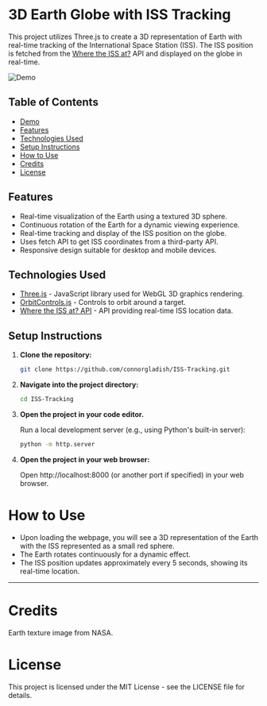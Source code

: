 # 3D Earth Globe with ISS Tracking

This project utilizes Three.js to create a 3D representation of Earth with real-time tracking of the International Space Station (ISS). The ISS position is fetched from the [Where the ISS at?](https://wheretheiss.at/) API and displayed on the globe in real-time.

![Demo](demo.gif)

## Table of Contents

- [Demo](#demo)
- [Features](#features)
- [Technologies Used](#technologies-used)
- [Setup Instructions](#setup-instructions)
- [How to Use](#how-to-use)
- [Credits](#credits)
- [License](#license)

## Features

- Real-time visualization of the Earth using a textured 3D sphere.
- Continuous rotation of the Earth for a dynamic viewing experience.
- Real-time tracking and display of the ISS position on the globe.
- Uses fetch API to get ISS coordinates from a third-party API.
- Responsive design suitable for desktop and mobile devices.

## Technologies Used

- [Three.js](https://threejs.org/) - JavaScript library used for WebGL 3D graphics rendering.
- [OrbitControls.js](https://threejs.org/docs/#examples/en/controls/OrbitControls) - Controls to orbit around a target.
- [Where the ISS at? API](https://wheretheiss.at/) - API providing real-time ISS location data.

## Setup Instructions

1. **Clone the repository:**

   ```bash
   git clone https://github.com/connorgladish/ISS-Tracking.git
   
2. **Navigate into the project directory:**

   ```bash
   cd ISS-Tracking
   
3. **Open the project in your code editor.**

   Run a local development server (e.g., using Python's built-in server):

   ```bash
   python -m http.server

4. **Open the project in your web browser:**

   Open http://localhost:8000 (or another port if specified) in your web browser.

# How to Use #

- Upon loading the webpage, you will see a 3D representation of the Earth with the ISS represented as a small red sphere.
- The Earth rotates continuously for a dynamic effect.
- The ISS position updates approximately every 5 seconds, showing its real-time location.
----
# Credits # 
Earth texture image from NASA.

# License #
This project is licensed under the MIT License - see the LICENSE file for details.
